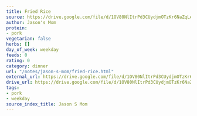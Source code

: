 ```yaml
---
title: Fried Rice
source: https://drive.google.com/file/d/1OV80NlItrPd3CUydjmOTzKr6NaZqLeix/view?usp=drive_link
author: Jason's Mom
protein:
- pork
vegetarian: false
herbs: []
day_of_week: weekday
feeds: 0
rating: 0
category: dinner
url: "/notes/jason-s-mom/fried-rice.html"
external_url: https://drive.google.com/file/d/1OV80NlItrPd3CUydjmOTzKr6NaZqLeix/view?usp=drive_link
drive_url: https://drive.google.com/file/d/1OV80NlItrPd3CUydjmOTzKr6NaZqLeix/view?usp=drive_link
tags:
- pork
- weekday
source_index_title: Jason S Mom
---
```



